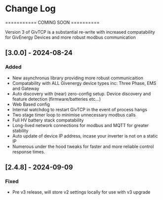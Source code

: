 
# Change Log

=========== COMING SOON ==========

Version 3 of GivTCP is a substantial re-write with increased compatability for GivEnergy Devices and more robust modbus communication

## [3.0.0] - 2024-08-24
### Added
- New asynchronus library providing more robust communicaition
- Compatability with ALL Givenergy device types inc: Three Phase, EMS and Gateway
- Auto discovery with (near) zero-config setup. Device discovery and feature detection (firmware/batteries etc...)
- Web Based config
- Internal watchdog to restart GivTCP in the event of process hangs
- Two stage timer loop to minimise unnecessary modbus calls
- Full HV battery stack compatability
- Long-lived network connections for modbus and MQTT for greater stability
- Auto update of device IP address, incase your inverter is not on a static IP
- Numerous under the hood tweaks for faster and more reliable control response times.

## [2.4.8] - 2024-09-09
### Fixed
- Pre v3 release, will store v2 settings locally for use with v3 upgrade